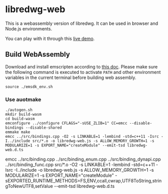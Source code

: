# libredwg-web

This is a webassembly version of libredwg. It can be used in browser and Node.js environments. 

You can play with it through this [live demo](https://mlight-lee.github.io/libredwg-web/).

## Build WebAssembly

Download and install emscripten according to [this doc](https://emscripten.org/docs/getting_started/downloads.html). Please make sure the following command is executed to activate `PATH` and other environment variables in the current terminal before building web assembly.

```
source ./emsdk_env.sh
```

### Use auotmake

```
./autogen.sh
mkdir build-wasm
cd build-wasm
emconfigure ../configure CFLAGS="-sUSE_ZLIB=1" CC=emcc --disable-bindings --disable-shared
emmake make
emcc ../src/bindings.cpp -O2 -s LINKABLE=1 -lembind -std=c++11 -Isrc -I../include src/*.o -o libredwg-web.js -s ALLOW_MEMORY_GROWTH=1 -s MODULARIZE=1 -s EXPORT_NAME="createModule" --emit-tsd libredwg-web.d.ts
```

emcc ../src/binding.cpp ../src/binding_enum.cpp ../src/binding_dynapi.cpp ../src/binding_func.cpp src/*.o -O2 -s LINKABLE=1 -lembind -std=c++11 -Isrc -I../include -o libredwg-web.js -s ALLOW_MEMORY_GROWTH=1 -s MODULARIZE=1 -s EXPORT_NAME="createModule" -sEXPORTED_RUNTIME_METHODS=FS,ENV,ccall,cwrap,UTF8ToString,stringToNewUTF8,setValue --emit-tsd libredwg-web.d.ts
